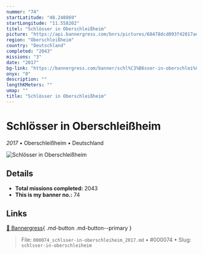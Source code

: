 ```yaml
---
nummer: "74"
startLatitude: "48.248869"
startLongitude: "11.558202"
titel: "Schlösser in Oberschleißheim"
picture: "https://api.bannergress.com/bnrs/pictures/68478dcd093f42017ae41b3a7757c17b"
region: "Oberschleißheim"
country: "Deutschland"
completed: "2043"
missions: "3"
date: "2017"
bg-link: "https://bannergress.com/banner/schl%C3%B6sser-in-oberschlei%C3%9Fheim-429e"
onyx: "0"
description: ""
lengthKMeters: ""
umap: ""
title: "Schlösser in Oberschleißheim"
---
```

# Schlösser in Oberschleißheim

*2017* • Oberschleißheim • Deutschland

![Schlösser in Oberschleißheim](https://api.bannergress.com/bnrs/pictures/68478dcd093f42017ae41b3a7757c17b)

## Details


- **Total missions completed:** 2043
- **This is my banner no.:** 74




## Links
[🔗 Bannergress](https://bannergress.com/banner/schl%C3%B6sser-in-oberschlei%C3%9Fheim-429e){ .md-button .md-button--primary }



> File: `000074_schlsser-in-oberschleiheim_2017.md` • #000074 • Slug: `schlsser-in-oberschleiheim`
